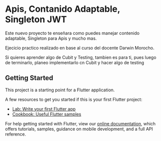 # Apis, Contanido Adaptable, Singleton JWT

Este nuevo proyecto te enseñara como puedes manejar contenido adaptable, Singleton para Apis y mucho mas.

Ejecicio practico realizado en base al curso del docente Darwin Morocho.

Si quieres aprender algo de Cubit y Testing, tambien es para ti, pues luego de terminarlo, planeo implementarlo cn Cubit y hacer algo de testing 
## Getting Started

This project is a starting point for a Flutter application.

A few resources to get you started if this is your first Flutter project:

- [Lab: Write your first Flutter app](https://flutter.dev/docs/get-started/codelab)
- [Cookbook: Useful Flutter samples](https://flutter.dev/docs/cookbook)

For help getting started with Flutter, view our
[online documentation](https://flutter.dev/docs), which offers tutorials,
samples, guidance on mobile development, and a full API reference.

